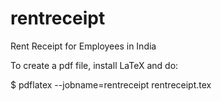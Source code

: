 # rentreceipt
Rent Receipt for Employees in India

To create a pdf file, install LaTeX and do:

$ pdflatex --jobname=rentreceipt rentreceipt.tex